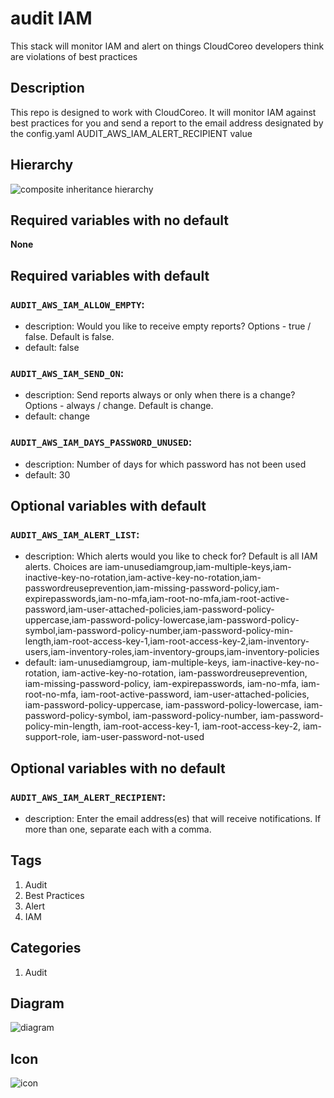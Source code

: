 audit IAM
============================
This stack will monitor IAM and alert on things CloudCoreo developers think are violations of best practices


## Description
This repo is designed to work with CloudCoreo. It will monitor IAM against best practices for you and send a report to the email address designated by the config.yaml AUDIT&#95;AWS&#95;IAM&#95;ALERT&#95;RECIPIENT value


## Hierarchy
![composite inheritance hierarchy](https://raw.githubusercontent.com/CloudCoreo/audit-aws-iam/master/images/hierarchy.png "composite inheritance hierarchy")



## Required variables with no default

**None**


## Required variables with default

### `AUDIT_AWS_IAM_ALLOW_EMPTY`:
  * description: Would you like to receive empty reports? Options - true / false. Default is false.
  * default: false

### `AUDIT_AWS_IAM_SEND_ON`:
  * description: Send reports always or only when there is a change? Options - always / change. Default is change.
  * default: change

### `AUDIT_AWS_IAM_DAYS_PASSWORD_UNUSED`:
  * description: Number of days for which password has not been used
  * default: 30


## Optional variables with default

### `AUDIT_AWS_IAM_ALERT_LIST`:
  * description: Which alerts would you like to check for? Default is all IAM alerts. Choices are iam-unusediamgroup,iam-multiple-keys,iam-inactive-key-no-rotation,iam-active-key-no-rotation,iam-passwordreuseprevention,iam-missing-password-policy,iam-expirepasswords,iam-no-mfa,iam-root-no-mfa,iam-root-active-password,iam-user-attached-policies,iam-password-policy-uppercase,iam-password-policy-lowercase,iam-password-policy-symbol,iam-password-policy-number,iam-password-policy-min-length,iam-root-access-key-1,iam-root-access-key-2,iam-inventory-users,iam-inventory-roles,iam-inventory-groups,iam-inventory-policies
  * default: iam-unusediamgroup, iam-multiple-keys, iam-inactive-key-no-rotation, iam-active-key-no-rotation, iam-passwordreuseprevention, iam-missing-password-policy, iam-expirepasswords, iam-no-mfa, iam-root-no-mfa, iam-root-active-password, iam-user-attached-policies, iam-password-policy-uppercase, iam-password-policy-lowercase, iam-password-policy-symbol, iam-password-policy-number, iam-password-policy-min-length, iam-root-access-key-1, iam-root-access-key-2, iam-support-role, iam-user-password-not-used


## Optional variables with no default

### `AUDIT_AWS_IAM_ALERT_RECIPIENT`:
  * description: Enter the email address(es) that will receive notifications. If more than one, separate each with a comma.

## Tags
1. Audit
1. Best Practices
1. Alert
1. IAM

## Categories
1. Audit



## Diagram
![diagram](https://raw.githubusercontent.com/CloudCoreo/audit-aws-iam/master/images/diagram.png "diagram")


## Icon
![icon](https://raw.githubusercontent.com/CloudCoreo/audit-aws-iam/master/images/icon.png "icon")

